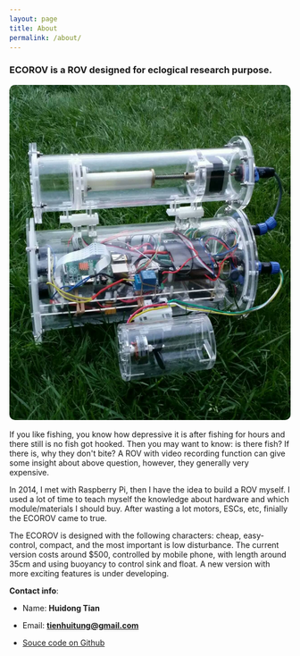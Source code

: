 ```yaml
---
layout: page
title: About
permalink: /about/
---
```


### ECOROV is a ROV designed for eclogical research purpose. 

<img style="height:600px; border-radius:10px;" src="/images/ecoROV2016.jpg" alt="">

If you like fishing, you know how depressive it is after fishing for hours and there still is no fish got hooked. Then you may want to know: is there fish? If there is, why they don't bite? A ROV with video recording function can give some insight about above question, however, they generally very expensive. 


In 2014, I met with Raspberry Pi, then I have the idea to build a ROV myself. I used a lot of time to teach myself the knowledge about hardware and which module/materials I should buy. After wasting a lot motors, ESCs, etc, finially the ECOROV came to true. 

The ECOROV is designed with the following characters: cheap, easy-control, compact, and the most important is low disturbance. The current version costs around $500, controlled by mobile phone, with length around 35cm and using buoyancy to control sink and float. A new version with more exciting features is under developing.




**Contact info**:

* Name: **Huidong Tian**

* Email: **tienhuitung@gmail.com**

* [Souce code on Github](https://github.com/ecorov)





